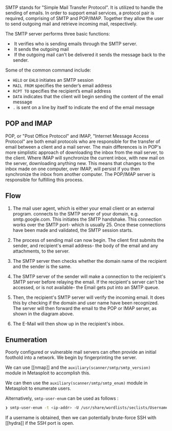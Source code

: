 
SMTP stands for "Simple Mail Transfer Protocol". It is utilized to handle the sending of emails. In order to support email services, a protocol pair is required, comprising of SMTP and POP/IMAP. Together they allow the user to send outgoing mail and retrieve incoming mail, respectively.

The SMTP server performs three basic functions:

-  It verifies who is sending emails through the SMTP server.
-  It sends the outgoing mail
-  If the outgoing mail can't be delivered it sends the message back to the sender.

Some of the common command include:
- `HELO` or `EHLO` initiates an SMTP session
- `MAIL FROM` specifies the sender’s email address
- `RCPT TO` specifies the recipient’s email address
- `DATA` indicates that the client will begin sending the content of the email message
- `.` is sent on a line by itself to indicate the end of the email message
## **POP and IMAP**

POP, or "Post Office Protocol" and IMAP, "Internet Message Access Protocol" are both email protocols who are responsible for the transfer of email between a client and a mail server. The main differences is in POP's more simplistic approach of downloading the inbox from the mail server, to the client. Where IMAP will synchronize the current inbox, with new mail on the server, downloading anything new. This means that changes to the inbox made on one computer, over IMAP, will persist if you then synchronize the inbox from another computer. The POP/IMAP server is responsible for fulfilling this process.

## **Flow**

1. The mail user agent, which is either your email client or an external program. connects to the SMTP server of your domain, e.g. smtp.google.com. This initiates the SMTP handshake. This connection works over the SMTP port- which is usually 25. Once these connections have been made and validated, the SMTP session starts.  

2. The process of sending mail can now begin. The client first submits the sender, and recipient's email address- the body of the email and any attachments, to the server.  

3. The SMTP server then checks whether the domain name of the recipient and the sender is the same.

4. The SMTP server of the sender will make a connection to the recipient's SMTP server before relaying the email. If the recipient's server can't be accessed, or is not available- the Email gets put into an SMTP queue.  

5. Then, the recipient's SMTP server will verify the incoming email. It does this by checking if the domain and user name have been recognized. The server will then forward the email to the POP or IMAP server, as shown in the diagram above.  

6. The E-Mail will then show up in the recipient's inbox.

## **Enumeration**

Poorly configured or vulnerable mail servers can often provide an initial foothold into a network. We begin by fingerprinting the server. 

We can use [[nmap]] and the `auxiliary(scanner/smtp/smtp_version)` module in Metasploit to accomplish this.

We can then use the `auxiliary(scanner/smtp/smtp_enum)` module in Metasploit to enumerate users.

Alternatively, `smtp-user-enum` can be used as follows : 

```bash
❯ smtp-user-enum -t <ip-addr> -U /usr/share/wordlists/seclists/Usernames/xato-net-10-million-usernames.txt -m 100
```

If a username is obtained, then we can potentially brute-force SSH with [[hydra]] if the SSH port is open.